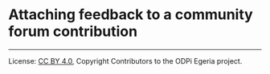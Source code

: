 <!-- SPDX-License-Identifier: CC-BY-4.0 -->
<!-- Copyright Contributors to the ODPi Egeria project. -->

# Attaching feedback to a community forum contribution




----
License: [CC BY 4.0](https://creativecommons.org/licenses/by/4.0/),
Copyright Contributors to the ODPi Egeria project.